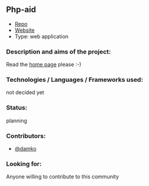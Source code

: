 ## Php-aid

* [Repo](http://github/damko/php-aid)
* [Website](http://php-aid.org)
* Type: web application

### Description and aims of the project:
Read the [home page](http://php-aid.org) please :-)


### Technologies / Languages / Frameworks used:
not decided yet

### Status:

planning

### Contributors:
* [@damko](http://twitter.com/damko)

### Looking for:

Anyone willing to contribute to this community

